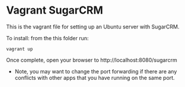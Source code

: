 Vagrant SugarCRM
================

This is the vagrant file for setting up an Ubuntu server with SugarCRM.

To install: from the this folder run:
```
vagrant up
```
Once complete, open your browser to http://localhost:8080/sugarcrm

* Note, you may want to change the port forwarding if there are any conflicts with other apps that you have running on the same port.

